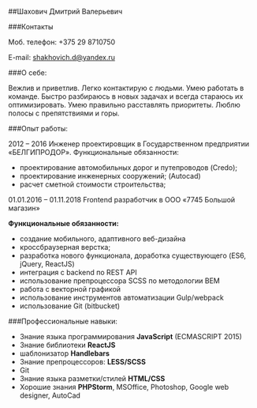 ##Шахович Дмитрий Валерьевич

###Контакты

Моб. телефон: +375 29 8710750

E-mail: shakhovich.d@yandex.ru	

###О себе:

Вежлив и приветлив. Легко контактирую с людьми. Умею работать в команде. 
Быстро разбираюсь в новых задачах и всегда стараюсь их оптимизировать. 
Умею правильно расставлять приоритеты. Люблю полосы с препятствиями и горы.

###Опыт работы:

2012 – 2016 Инженер проектировщик в Государственном предприятии «БЕЛГИПРОДОР».
Функциональные обязанности: 
* проектирование автомобильных дорог и путепроводов (Credo);
* проектирование инженерных сооружений; (Autocad)
* расчет сметной стоимости строительства;

01.01.2016 – 01.11.2018 Frontend разработчик в ООО «7745 Большой магазин»

**Функциональные обязанности:**
* создание мобильного, адаптивного веб-дизайна
* кроссбраузерная верстка; 
* разработка нового функционала, доработка существующего (ES6, jQuery, ReactJS)
* интеграция с backend по REST API
* использование препроцессора SCSS по методологии BEM
* работа с векторной графикой
* использование инструментов автоматизации Gulp/webpack
* использование Git (bitbucket)


###Профессиональные навыки:

* Знание языка программирования **JavaScript** (ECMASCRIPT 2015)
* Знание библиотеки **ReactJS**
* шаблонизатор **Handlebars**
* Знание препроцессоров: **LESS/SCSS**
* Git
* Знание языка разметки/стилей **HTML/CSS**
* Хорошие знания **PHPStorm**, MSOffice, Photoshop, Google web designer, AutoCad

